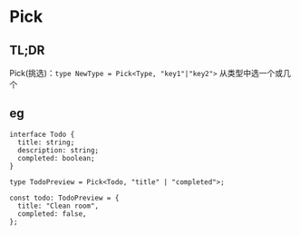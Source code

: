 # Pick

## TL;DR
Pick(挑选)：`type NewType = Pick<Type, "key1"|"key2">`
从类型中选一个或几个

## eg
```
interface Todo {
  title: string;
  description: string;
  completed: boolean;
}

type TodoPreview = Pick<Todo, "title" | "completed">;

const todo: TodoPreview = {
  title: "Clean room",
  completed: false,
};
```